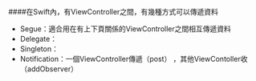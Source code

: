 ####在Swift內，有ViewController之間，有幾種方式可以傳遞資料

 * Segue：適合用在有上下頁關係的ViewController之間相互傳遞資料
 * Delegate：
 * Singleton：
 * Notification：一個ViewController傳遞（post）
 ，其他ViewContoller收（addObserver）
